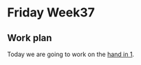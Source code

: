 # Friday Week37

## Work plan

Today we are going to work on the [hand in 1](https://github.com/Jilong-Jerome/Evolutionary-Thinking-2021/tree/main/handin_1).
